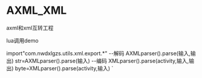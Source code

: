 # AXML_XML
axml和xml互转工程

lua调用demo
<br/>

import"com.nwdxlgzs.utils.xml.export.*"
--解码
AXMLparser().parse(输入,输出)
str=AXMLparser().parse(输入)
--编码
XMLparser().parse(activity,输入,输出)
byte=XMLparser().parse(activity,输入)
`

